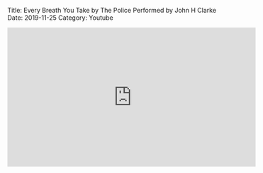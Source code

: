 Title: Every Breath You Take by The Police   Performed by John H  Clarke
Date: 2019-11-25
Category: Youtube

<iframe width="560" height="315" src="https://www.youtube.com/embed/aHQLWkBS1jc" title="YouTube video player" frameborder="0" allow="accelerometer; autoplay; clipboard-write; encrypted-media; gyroscope; picture-in-picture" allowfullscreen></iframe>

